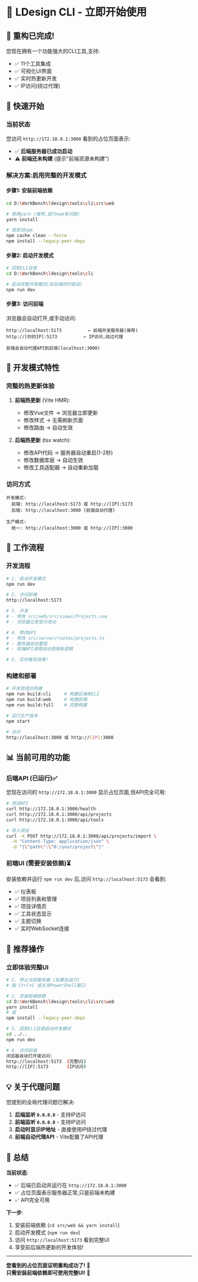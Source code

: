 # 🎯 LDesign CLI - 立即开始使用

## 🎊 重构已完成!

您现在拥有一个功能强大的CLI工具,支持:
- ✅ 11个工具集成
- ✅ 可视化UI界面
- ✅ 实时热更新开发
- ✅ IP访问(绕过代理)

## 🚀 快速开始

### 当前状态

您访问 `http://172.18.0.1:3000` 看到的占位页面表示:
- ✅ **后端服务器已成功启动**
- ⚠️ **前端还未构建** (提示"前端资源未构建")

### 解决方案:启用完整的开发模式

#### 步骤1: 安装前端依赖

```bash
cd D:\WorkBench\ldesign\tools\cli\src\web

# 使用yarn (推荐,因为npm有问题)
yarn install

# 或尝试npm
npm cache clean --force
npm install --legacy-peer-deps
```

#### 步骤2: 启动开发模式

```bash
# 回到CLI目录
cd D:\WorkBench\ldesign\tools\cli

# 启动完整开发模式(前后端同时启动)
npm run dev
```

#### 步骤3: 访问前端

浏览器会自动打开,或手动访问:

```
http://localhost:5173          ← 前端开发服务器(推荐)
http://[你的IP]:5173          ← IP访问,绕过代理

前端会自动代理API到后端(localhost:3000)
```

## 🎨 开发模式特性

### 完整的热更新体验

1. **前端热更新** (Vite HMR):
   - 修改Vue文件 → 浏览器立即更新
   - 修改样式 → 无需刷新页面
   - 修改路由 → 自动生效

2. **后端热更新** (tsx watch):
   - 修改API代码 → 服务器自动重启(1-2秒)
   - 修改数据库层 → 自动生效
   - 修改工具适配器 → 自动重新加载

### 访问方式

```
开发模式:
  前端: http://localhost:5173 或 http://[IP]:5173
  后端: http://localhost:3000 (前端自动代理)

生产模式:
  统一: http://localhost:3000 或 http://[IP]:3000
```

## 🔄 工作流程

### 开发流程

```bash
# 1. 启动开发模式
npm run dev

# 2. 访问前端
http://localhost:5173

# 3. 开发
# - 修改 src/web/src/views/Projects.vue
# - 浏览器立即显示改动

# 4. 修改API
# - 修改 src/server/routes/projects.ts
# - 服务器自动重启
# - 前端API调用自动使用新逻辑

# 5. 实时看到效果!
```

### 构建和部署

```bash
# 开发完成后构建
npm run build:cli     # 构建后端和CLI
npm run build:web     # 构建前端
npm run build:full    # 完整构建

# 运行生产版本
npm start

# 访问
http://localhost:3000 或 http://[IP]:3000
```

## 📊 当前可用的功能

### 后端API (已运行)✅

您现在访问的 `http://172.18.0.1:3000` 显示占位页面,但API完全可用:

```bash
# 测试API
curl http://172.18.0.1:3000/health
curl http://172.18.0.1:3000/api/projects
curl http://172.18.0.1:3000/api/tools

# 导入项目
curl -X POST http://172.18.0.1:3000/api/projects/import \
  -H "Content-Type: application/json" \
  -d "{\"path\":\"D:/your/project\"}"
```

### 前端UI (需要安装依赖)⏳

安装依赖并运行 `npm run dev` 后,访问 `http://localhost:5173` 会看到:

- ✅ 仪表板
- ✅ 项目列表和管理
- ✅ 项目详情页
- ✅ 工具状态显示
- ✅ 主题切换
- ✅ 实时WebSocket连接

## 🎯 推荐操作

### 立即体验完整UI

```bash
# 1. 停止当前服务器 (如果在运行)
# 按 Ctrl+C 或关闭PowerShell窗口

# 2. 安装前端依赖
cd D:\WorkBench\ldesign\tools\cli\src\web
yarn install
# 或
npm install --legacy-peer-deps

# 3. 回到CLI目录启动开发模式
cd ../..
npm run dev

# 4. 访问前端
浏览器自动打开或访问:
http://localhost:5173  (完整UI)
http://[IP]:5173       (IP访问)
```

## 💡 关于代理问题

您提到的全局代理问题已解决:

1. **后端监听 `0.0.0.0`** - 支持IP访问
2. **前端监听 `0.0.0.0`** - 支持IP访问  
3. **启动时显示IP地址** - 直接使用IP绕过代理
4. **前端自动代理API** - Vite配置了API代理

## 🎉 总结

**当前状态**:
- ✅ 后端已启动并运行在 `http://172.18.0.1:3000`
- ✅ 占位页面表示服务器正常,只是前端未构建
- ✅ API完全可用

**下一步**:
1. 安装前端依赖 (`cd src/web && yarn install`)
2. 启动开发模式 (`npm run dev`)
3. 访问 `http://localhost:5173` 看到完整UI
4. 享受前后端热更新的开发体验!

---

**您看到的占位页面证明重构成功了!** 🎊  
**只需安装前端依赖即可使用完整UI!** 🚀

